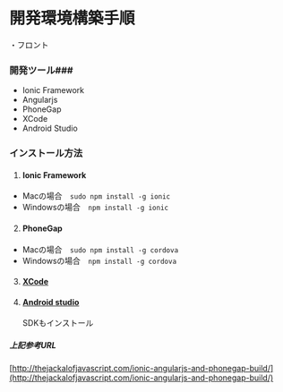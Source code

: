 # 開発環境構築手順 #
・フロント

### 開発ツール###

* Ionic Framework
* Angularjs
* PhoneGap
* XCode
* Android Studio

### インストール方法 ###

1. #### Ionic Framework 
- Macの場合　`sudo npm install -g ionic `
- Windowsの場合　`npm install -g ionic `

2. #### PhoneGap
- Macの場合　`sudo npm install -g cordova `
- Windowsの場合　`npm install -g cordova `

3. #### [XCode](https://developer.apple.com/jp/xcode/downloads/)

4. #### [Android studio](http://developer.android.com/sdk/index.html)
    SDKもインストール

##### 上記参考URL
[http://thejackalofjavascript.com/ionic-angularjs-and-phonegap-build/](http://thejackalofjavascript.com/ionic-angularjs-and-phonegap-build/)